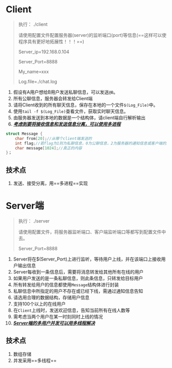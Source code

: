 

# Client

> 执行： ./client
>
> 请使用配置文件配置服务器(server)的监听端口(port)等信息(==这样可以使程序具有更好地拓展性！！！==)
>
> Server_ip=192.168.0.104
>
> Server_Port=8888
>
> My_name=xxx
>
> Log.file=./chat.log

1. 假设有A用户想给B用户发送私聊信息，可以发送`@B`。
2. 所有公聊信息，服务器会转发给Client端
3. 请将Client收到的所有聊天信息，保存在本地的一个文件`$(Log_File)`中。
4. 使用`tail -f $(Log_File)`查看文件，获取实时聊天信息。
5. 由服务器发送到本地的数据是一个结构体，请client端自行解析输出
6. ***<u>考虑到要将接收信息和发送信息分离，可以使用多进程</u>***

```c
struct Message {
    char from[20];//从哪个client端发送的
    int flag;//若flag为1则为私聊信息，0为公聊信息，2为服务器的通知信息或客户端的连接请求，3为断开连接的请求
    char message[1024];//真正的内容
}；
```

## 技术点

1. 发送、接受分离，用==多进程==实现





# Server端

> 执行： ./server
>
> 请使用配置文件，将服务器监听端口、客户端监听端口等都写到配置文件中去。
>
> Server_Port=8888

1. Server将在$(Server_Port)上进行监听，等待用户上线，并在该端口上接收用户输出信息
2. Server每收到一条信息后，需要将消息转发给其他所有在线的用户
3. 如果用户发送的是一条私聊信息，则此条信息，只转发给目标用户
4. 所有转发给用户的信息都使用`Message`结构体进行封装
5. 私聊信息中所指定的用户不存在或已经下线，需通过通知信息告知
6. 请选用合理的数据结构，存储用户信息
7. 支持100个以上的在线用户
8. 在`Client`上线时，发送欢迎信息，告知当前所有在线人数等
9. 需考虑当两个用户在某一时刻同时上线的情况
10. ***<u>Server端的多用户并发可以用多线程解决</u>***



## 技术点

1. 数组存储
2. 并发采用==多线程==